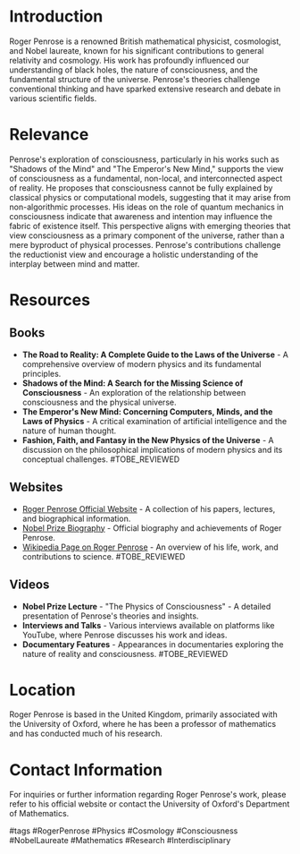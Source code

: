 # Introduction
Roger Penrose is a renowned British mathematical physicist, cosmologist, and Nobel laureate, known for his significant contributions to general relativity and cosmology. His work has profoundly influenced our understanding of black holes, the nature of consciousness, and the fundamental structure of the universe. Penrose's theories challenge conventional thinking and have sparked extensive research and debate in various scientific fields.

# Relevance
Penrose's exploration of consciousness, particularly in his works such as "Shadows of the Mind" and "The Emperor's New Mind," supports the view of consciousness as a fundamental, non-local, and interconnected aspect of reality. He proposes that consciousness cannot be fully explained by classical physics or computational models, suggesting that it may arise from non-algorithmic processes. His ideas on the role of quantum mechanics in consciousness indicate that awareness and intention may influence the fabric of existence itself. This perspective aligns with emerging theories that view consciousness as a primary component of the universe, rather than a mere byproduct of physical processes. Penrose's contributions challenge the reductionist view and encourage a holistic understanding of the interplay between mind and matter.

# Resources

## Books
- **The Road to Reality: A Complete Guide to the Laws of the Universe** - A comprehensive overview of modern physics and its fundamental principles.
- **Shadows of the Mind: A Search for the Missing Science of Consciousness** - An exploration of the relationship between consciousness and the physical universe.
- **The Emperor's New Mind: Concerning Computers, Minds, and the Laws of Physics** - A critical examination of artificial intelligence and the nature of human thought.
- **Fashion, Faith, and Fantasy in the New Physics of the Universe** - A discussion on the philosophical implications of modern physics and its conceptual challenges. #TOBE_REVIEWED

## Websites
- [Roger Penrose Official Website](http://www.rogerspenrose.com) - A collection of his papers, lectures, and biographical information.
- [Nobel Prize Biography](https://www.nobelprize.org/prizes/physics/2020/penrose/facts/) - Official biography and achievements of Roger Penrose.
- [Wikipedia Page on Roger Penrose](https://en.wikipedia.org/wiki/Roger_Penrose) - An overview of his life, work, and contributions to science. #TOBE_REVIEWED

## Videos
- **Nobel Prize Lecture** - "The Physics of Consciousness" - A detailed presentation of Penrose's theories and insights.
- **Interviews and Talks** - Various interviews available on platforms like YouTube, where Penrose discusses his work and ideas.
- **Documentary Features** - Appearances in documentaries exploring the nature of reality and consciousness. #TOBE_REVIEWED

# Location
Roger Penrose is based in the United Kingdom, primarily associated with the University of Oxford, where he has been a professor of mathematics and has conducted much of his research.

# Contact Information
For inquiries or further information regarding Roger Penrose's work, please refer to his official website or contact the University of Oxford's Department of Mathematics.

#tags 
#RogerPenrose #Physics #Cosmology #Consciousness #NobelLaureate #Mathematics #Research #Interdisciplinary
